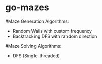 # go-mazes

#Maze Generation Algorithms:
- Random Walls with custom frequency
- Backtracking DFS with random direction

#Maze Solving Algorithms:
- DFS (Single-threaded)
